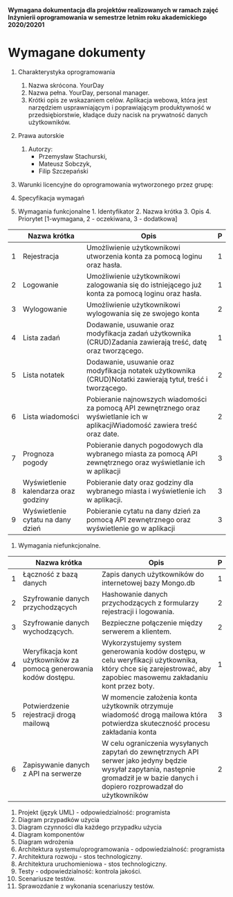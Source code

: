 **Wymagana dokumentacja
dla projektów realizowanych w ramach zajęć
Inżynierii oprogramowania
w semestrze letnim roku akademickiego 2020/20201**

# Wymagane dokumenty

1. Charakterystyka oprogramowania
    1. Nazwa skrócona.
        YourDay
    2. Nazwa pełna.
        YourDay, personal manager.
    3. Krótki opis ze wskazaniem celów.
        Aplikacja webowa, która jest narzędziem usprawniającym i poprawiającym produktywność w przedsiębiorstwie, kładące duży nacisk na prywatność danych użytkowników.
2. Prawa autorskie
    1. Autorzy:
        - Przemysław Stachurski, 
        - Mateusz Sobczyk, 
        - Filip Szczepański

1. Warunki licencyjne do oprogramowania wytworzonego przez grupę:
1. Specyfikacja wymagań
  1. Wymagania funkcjonalne
    1. Identyfikator
    2. Nazwa krótka
    3. Opis
    4. Priorytet [1-wymagana, 2 - oczekiwana, 3 - dodatkowa]


|| Nazwa krótka | Opis | P |
| --- | --- | --- | --- |
| 1 | Rejestracja | Umożliwienie użytkownikowi utworzenia konta za pomocą loginu oraz hasła. | 1 |
| 2 | Logowanie | Umożliwienie użytkownikowi zalogowania się do istniejącego już konta za pomocą loginu oraz hasła. | 1 |
| 3 | Wylogowanie | Umożliwienie użytkownikowi wylogowania się ze swojego konta | 2 |
| 4 | Lista zadań | Dodawanie, usuwanie oraz modyfikacja zadań użytkownika (CRUD)Zadania zawierają treść, datę oraz tworzącego. | 1 |
| 5 | Lista notatek | Dodawanie, usuwanie oraz modyfikacja notatek użytkownika (CRUD)Notatki zawierają tytuł, treść i tworzącego. | 2 |
| 6 | Lista wiadomości | Pobieranie najnowszych wiadomości za pomocą API zewnętrznego oraz wyświetlanie ich w aplikacjiWiadomość zawiera treść oraz date. | 2 |
| 7 | Prognoza pogody | Pobieranie danych pogodowych dla wybranego miasta za pomocą API zewnętrznego oraz wyświetlanie ich w aplikacji | 3 |
| 8 | Wyświetlenie kalendarza oraz godziny | Pobieranie daty oraz godziny dla wybranego miasta i wyświetlenie ich w aplikacji. | 3 |
| 9 | Wyświetlenie cytatu na dany dzień | Pobieranie cytatu na dany dzień za pomocą API zewnętrznego oraz wyświetlenie go w aplikacji | 3 |

  1. Wymagania niefunkcjonalne.

|| Nazwa krótka | Opis | P |
| --- | --- | --- | --- |
| 1 | Łączność z bazą danych| Zapis danych użytkowników do internetowej bazy Mongo.db | 1 |
| 2 | Szyfrowanie danych przychodzących| Hashowanie danych przychodzących z formularzy rejestracji i logowania. | 2 |
| 3 | Szyfrowanie danych wychodzących. | Bezpieczne połączenie między serwerem a klientem. | 2 |
| 4 | Weryfikacja kont użytkowników za pomocą generowania kodów dostępu.| Wykorzystujemy system generowania kodów dostępu, w celu weryfikacji użytkownika, który chce się zarejestrować, aby zapobiec masowemu zakładaniu kont przez boty. | 1 |
| 5 | Potwierdzenie rejestracji drogą mailową | W momencie założenia konta użytkownik otrzymuje wiadomość drogą mailowa która potwierdza skuteczność procesu zakładania konta | 3 |
| 6 | Zapisywanie danych z API na serwerze | W celu ograniczenia wysyłanych zapytań do zewnętrznych API serwer jako jedyny będzie wysyłał zapytania, następnie gromadził je w bazie danych i dopiero rozprowadzał do użytkowników | 2 |


1. Projekt (język UML) - odpowiedzialność: programista
  1. Diagram przypadków użycia
  2. Diagram czynności dla każdego przypadku użycia
  3. Diagram komponentów
  4. Diagram wdrożenia
2. Architektura systemu/oprogramowania - odpowiedzialność: programista
  1. Architektura rozwoju - stos technologiczny.
  2. Architektura uruchomieniowa - stos technologiczny.
3. Testy - odpowiedzialność: kontrola jakości.
  1. Scenariusze testów.
  2. Sprawozdanie z wykonania scenariuszy testów.
